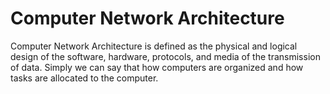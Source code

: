 # Computer Network Architecture

Computer Network Architecture is defined as the physical and logical design of the software, hardware, protocols, and media of the transmission of data. Simply we can say that how computers are organized and how tasks are allocated to the computer.